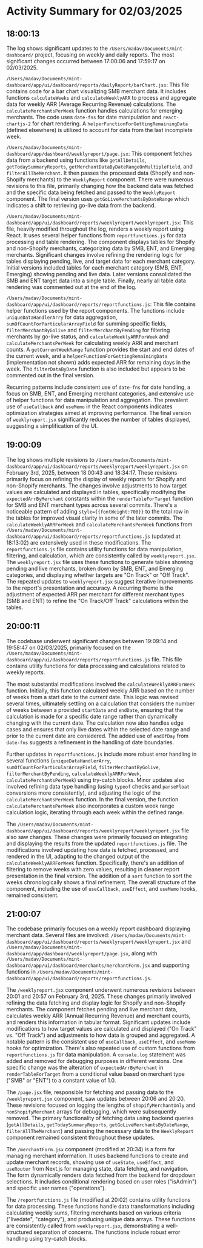 # Activity Summary for 02/03/2025

## 18:00:13
The log shows significant updates to the `/Users/madav/Documents/mint-dashboard/` project, focusing on weekly and daily reports.  The most significant changes occurred between 17:00:06 and 17:59:17 on 02/03/2025.

`/Users/madav/Documents/mint-dashboard/app/ui/dashboard/reports/dailyReport/barChart.jsx`: This file contains code for a bar chart visualizing SMB merchant data.  It includes functions `calculateWeeks` and `calculateWeeklyARR` to process and aggregate data for weekly ARR (Average Recurring Revenue) calculations.  The `calculateMerchantsPerWeek` function handles calculations for emerging merchants.  The code uses `date-fns` for date manipulation and `react-chartjs-2` for chart rendering.  A `helperFunctionForGettingRemainingData` (defined elsewhere) is utilized to account for data from the last incomplete week.

`/Users/madav/Documents/mint-dashboard/app/dashboard/weeklyreport/page.jsx`: This component fetches data from a backend using functions like `getAllDetails`, `getTodaySummaryReports`, `getMerchantDataByDateRangeOnMultipleField`, and `filterAllTheMerchant`.  It then passes the processed data (Shopify and non-Shopify merchants) to the `WeeklyReport` component.  There were numerous revisions to this file, primarily changing how the backend data was fetched and the specific data being fetched and passed to the `WeeklyReport` component.  The final version uses `getGoLiveMerchantsByDateRange` which indicates a shift to retrieving go-live data from the backend.

`/Users/madav/Documents/mint-dashboard/app/ui/dashboard/reports/weeklyreport/weeklyreport.jsx`: This file, heavily modified throughout the log, renders a weekly report using React.  It uses several helper functions from `reportfunctions.js` for data processing and table rendering.  The component displays tables for Shopify and non-Shopify merchants, categorizing data by SMB, ENT, and Emerging merchants.  Significant changes involve refining the rendering logic for tables displaying pending, live, and target data for each merchant category.  Initial versions included tables for each merchant category (SMB, ENT, Emerging) showing pending and live data.  Later versions consolidated the SMB and ENT target data into a single table.  Finally, nearly all table data rendering was commented out at the end of the log.

`/Users/madav/Documents/mint-dashboard/app/ui/dashboard/reports/reportfunctions.js`: This file contains helper functions used by the report components.  The functions include `uniqueDataHandlerArry` for data aggregation, `sumOfCountForParticularArrayField` for summing specific fields,  `filterMerchantByGolive` and `filterMerchantByPending` for filtering merchants by go-live status, and `calculateWeeklyARRForWeek` and `calculateMerchantsPerWeek` for calculating weekly ARR and merchant counts.  A `getCurrentWeekRange` function provides the start and end dates of the current week, and a `helperFunctionForGettingRemainingData` (implementation not shown) adds expected ARR for remaining days in the week.  The  `filterDataByDate` function is also included but appears to be commented out in the final version.

Recurring patterns include consistent use of `date-fns` for date handling, a focus on SMB, ENT, and Emerging merchant categories, and extensive use of helper functions for data manipulation and aggregation.  The prevalent use of `useCallback` and `useMemo` in the React components indicates optimization strategies aimed at improving performance.  The final version of `weeklyreport.jsx` significantly reduces the number of tables displayed, suggesting a simplification of the UI.


## 19:00:09
The log shows multiple revisions to `/Users/madav/Documents/mint-dashboard/app/ui/dashboard/reports/weeklyreport/weeklyreport.jsx` on February 3rd, 2025, between 18:00:43 and 18:34:17.  These revisions primarily focus on refining the display of weekly reports for Shopify and non-Shopify merchants.  The changes involve adjustments to how target values are calculated and displayed in tables, specifically modifying the `expectedArrByMerchant` constants within the `renderTableForTarget` function for SMB and ENT merchant types across several commits. There's a noticeable pattern of adding  `style={{fontWeight:700}}` to the total row in the tables for improved visual clarity in some of the later commits. The `calculateWeeklyARRForWeek` and `calculateMerchantsPerWeek` functions from `/Users/madav/Documents/mint-dashboard/app/ui/dashboard/reports/reportfunctions.js` (updated at 18:13:02) are extensively used in these modifications.  The  `reportfunctions.js` file contains utility functions for data manipulation, filtering, and calculation, which are consistently called by `weeklyreport.jsx`.  The `weeklyreport.jsx` file uses these functions to generate tables showing pending and live merchants, broken down by SMB, ENT, and Emerging categories, and displaying whether targets are "On Track" or "Off Track".  The repeated updates to `weeklyreport.jsx` suggest iterative improvements to the report's presentation and accuracy.  A recurring theme is the adjustment of expected ARR per merchant for different merchant types (SMB and ENT) to refine the "On Track/Off Track" calculations within the tables.


## 20:00:11
The codebase underwent significant changes between 19:09:14 and 19:58:47 on 02/03/2025, primarily focused on the `/Users/madav/Documents/mint-dashboard/app/ui/dashboard/reports/reportfunctions.js` file.  This file contains utility functions for data processing and calculations related to weekly reports.


The most substantial modifications involved the `calculateWeeklyARRForWeek` function.  Initially, this function calculated weekly ARR based on the number of weeks from a start date to the *current* date. This logic was revised several times, ultimately settling on a calculation that considers the number of weeks between a provided `startDate` and `endDate`, ensuring that the calculation is made for a specific date range rather than dynamically changing with the current date. The calculation now also handles edge cases and ensures that only live dates within the selected date range and prior to the current date are considered.  The added use of `endOfDay` from `date-fns` suggests a refinement in the handling of date boundaries.

Further updates in `reportfunctions.js` include more robust error handling in several functions (`uniqueDataHandlerArry`, `sumOfCountForParticularArrayField`, `filterMerchantByGolive`, `filterMerchantByPending`, `calculateWeeklyARRForWeek`, `calculateMerchantsPerWeek`) using try-catch blocks.  Minor updates also involved refining data type handling (using `typeof` checks and `parseFloat` conversions more consistently), and adjusting the logic of the `calculateMerchantsPerWeek` function. In the final version, the function `calculateMerchantsPerWeek` also incorporates a custom week range calculation logic, iterating through each week within the defined range.


The `/Users/madav/Documents/mint-dashboard/app/ui/dashboard/reports/weeklyreport/weeklyreport.jsx` file also saw changes. These changes were primarily focused on integrating and displaying the results from the updated `reportfunctions.js` file. The modifications involved updating how data is fetched, processed, and rendered in the UI, adapting to the changed output of the `calculateWeeklyARRForWeek` function.  Specifically, there's an addition of filtering to remove weeks with zero values, resulting in cleaner report presentation in the final version.  The addition of a `sort` function to sort the weeks chronologically shows a final refinement.  The overall structure of the component, including the use of `useCallback`, `useEffect`, and `useMemo` hooks, remained consistent.


## 21:00:07
The codebase primarily focuses on a weekly report dashboard displaying merchant data.  Several files are involved: `/Users/madav/Documents/mint-dashboard/app/ui/dashboard/reports/weeklyreport/weeklyreport.jsx`  and `/Users/madav/Documents/mint-dashboard/app/dashboard/weeklyreport/page.jsx`, along with `/Users/madav/Documents/mint-dashboard/app/ui/dashboard/merchants/merchantForm.jsx` and supporting functions in `/Users/madav/Documents/mint-dashboard/app/ui/dashboard/reports/reportfunctions.js`.

The `/weeklyreport.jsx` component underwent numerous revisions between 20:01 and 20:57 on February 3rd, 2025.  These changes primarily involved refining the data fetching and display logic for Shopify and non-Shopify merchants.  The component fetches pending and live merchant data,  calculates weekly ARR (Annual Recurring Revenue) and merchant counts, and renders this information in tabular format.  Significant updates include modifications to how target values are calculated and displayed ("On Track" vs. "Off Track") and adjustments to how data is grouped and aggregated. A notable pattern is the consistent use of `useCallback`, `useEffect`, and `useMemo` hooks for optimization.  There's also repeated use of custom functions from `reportfunctions.js` for data manipulation.  A `console.log` statement was added and removed for debugging purposes in different versions.  One specific change was the alteration of `expectedArrByMerchant` in `renderTableForTarget` from a conditional value based on merchant type ("SMB" or "ENT") to a constant value of 1.0.


The `/page.jsx` file, responsible for fetching and passing data to the `/weeklyreport.jsx` component, saw updates between 20:06 and 20:20. These revisions focused on logging the lengths of `shopifyMerchantOnly` and `nonShopifyMerchant` arrays for debugging, which were subsequently removed. The primary functionality of fetching data using backend queries (`getAllDetails`, `getTodaySummaryReports`, `getGoLiveMerchantsByDateRange`, `filterAllTheMerchant`) and passing the necessary data to the `WeeklyReport` component remained consistent throughout these updates.

The `/merchantForm.jsx` component (modified at 20:34) is a form for managing merchant information. It uses backend functions to create and update merchant records, showing use of `useState`, `useEffect`, and `useRouter` from Next.js for managing state, data fetching, and navigation.  The form dynamically renders data fetched from the backend for dropdown selections.  It includes conditional rendering based on user roles ("isAdmin") and specific user names ("operations").


The `/reportfunctions.js` file (modified at 20:02) contains utility functions for data processing.  These functions handle data transformations including calculating weekly sums, filtering merchants based on various criteria ("livedate", "category"),  and producing unique data arrays.  These functions are consistently called from `weeklyreport.jsx`, demonstrating a well-structured separation of concerns. The functions include robust error handling using try-catch blocks.
